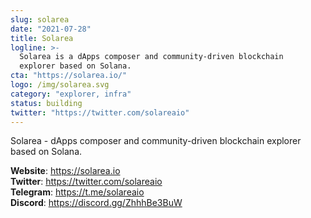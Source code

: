 ```yaml
---
slug: solarea
date: "2021-07-28"
title: Solarea
logline: >-
  Solarea is a dApps composer and community-driven blockchain
  explorer based on Solana.
cta: "https://solarea.io/"
logo: /img/solarea.svg
category: "explorer, infra"
status: building
twitter: "https://twitter.com/solareaio"
---
```


Solarea - dApps composer and community-driven blockchain explorer based on Solana.

<b>Website</b>: https://solarea.io </br>
<b>Twitter</b>: https://twitter.com/solareaio </br>
<b>Telegram</b>: https://t.me/solareaio </br>
<b>Discord</b>: https://discord.gg/ZhhhBe3BuW </br>
